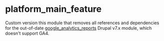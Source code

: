 platform_main_feature
=====================

Custom version this module that removes all references and dependencies for the out-of-date [google_analytics_reports](https://git.drupalcode.org/project/google_analytics_reports/-/tree/7.x-3.x?ref_type=heads) Drupal v7.x module, which doesn't support GA4. 